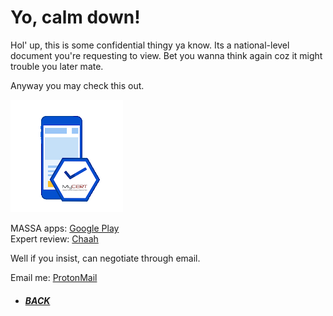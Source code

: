 # Yo, calm down!
Hol' up, this is some confidential thingy ya know. Its a national-level document you're requesting to view. Bet you wanna think again coz it might trouble you later mate.

Anyway you may check this out.

![MASSA](https://raw.githubusercontent.com/Ap0k4L1p5/Ap0k4L1p5.github.io/master/_content/_icons/ms.png "MASSA icon")

MASSA apps: [Google Play](https://play.google.com/store/apps/details?id=mycert.ctrc.massalite)<br>
Expert review: [Chaah](https://chaah.awankloud.my/massa-by-cybersecurity/)

Well if you insist, can negotiate through email.

Email me: [ProtonMail](mailto:prof.apokalips@protonmail.com)

*  ##### [BACK](/index.html "Back to Homepage")
